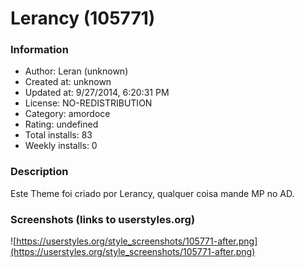 # Lerancy (105771)

### Information
- Author: Leran (unknown)
- Created at: unknown
- Updated at: 9/27/2014, 6:20:31 PM
- License: NO-REDISTRIBUTION
- Category: amordoce
- Rating: undefined
- Total installs: 83
- Weekly installs: 0


### Description
Este Theme foi criado por Lerancy, qualquer coisa mande MP no AD.


### Screenshots (links to userstyles.org)
![https://userstyles.org/style_screenshots/105771-after.png](https://userstyles.org/style_screenshots/105771-after.png)


